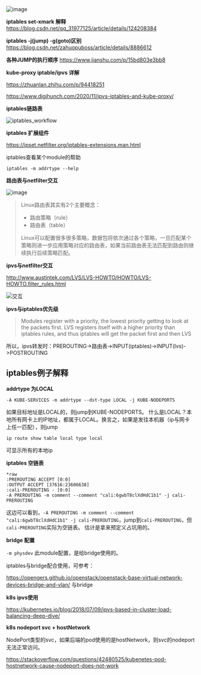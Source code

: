 ![image](https://user-images.githubusercontent.com/310284/183575378-833ba551-c7b9-4870-acef-94a0d0dc98b0.png)


**iptables set-xmark 解释** https://blog.csdn.net/qq_31977125/article/details/124208384


**iptables -j(jump) -g(goto)区别** https://blog.csdn.net/zahuopuboss/article/details/8886612


**各种JUMP的执行顺序** https://www.jianshu.com/p/15bd803e3bb8


**kube-proxy iptable/ipvs 详解**

https://zhuanlan.zhihu.com/p/94418251

https://www.digihunch.com/2020/11/ipvs-iptables-and-kube-proxy/


**iptables链路表**

![iptables_workflow](https://user-images.githubusercontent.com/310284/179182094-5eb25e50-c7fc-4aab-8790-067be53a37f9.png)



**iptables 扩展组件**

https://ipset.netfilter.org/iptables-extensions.man.html


iptables查看某个module的帮助

```
iptables -m addrtype --help
```


**路由表与netfilter交互**

![image](https://user-images.githubusercontent.com/310284/179714017-02bc98aa-7752-44e4-b4e9-a1469d7ecdab.png)

> Linux路由表其实有2个主要概念：
> * 路由策略（rule）
> * 路由表（table）
> 
> Linux可以配置很多很多策略，数据包将依次通过各个策略，一旦匹配某个策略则进一步应用策略对应的路由表，如果当前路由表无法匹配到路由则继续执行后续策略匹配。



**ipvs与netfilter交互**

http://www.austintek.com/LVS/LVS-HOWTO/HOWTO/LVS-HOWTO.filter_rules.html

![交互](https://user-images.githubusercontent.com/310284/179713789-221ca15a-d952-4bb2-ab9b-45e159bc2191.png)

**ipvs与iptables优先级**

> Modules register with a priority, the lowest priority getting to look at the packets first. LVS registers itself with a higher priority than iptables rules, and thus iptables will get the packet first and then LVS

所以，ipvs转发时：PREROUTING->路由表->INPUT(iptables)->INPUT(lvs)->POSTROUTING


## iptables例子解释

**addrtype 为LOCAL**
```
-A KUBE-SERVICES -m addrtype --dst-type LOCAL -j KUBE-NODEPORTS
```

如果目标地址是LOCAL的，则jump到KUBE-NODEPORTS。
什么是LOCAL？本地所有网卡上的IP地址，都属于LOCAL。换言之，如果是发往本机器（ip与网卡上任一匹配），则jump
```
ip route show table local type local
```
可显示所有的本地ip

**iptables 空链表**

```
*raw
:PREROUTING ACCEPT [0:0]
:OUTPUT ACCEPT [37616:23606638]
:cali-PREROUTING - [0:0]
-A PREROUTING -m comment --comment "cali:6gwbT8clXdHdC1b1" -j cali-PREROUTING
```

这边可以看到，`-A PREROUTING -m comment --comment "cali:6gwbT8clXdHdC1b1" -j cali-PREROUTING`，jump到`cali-PREROUTING`，但`cali-PREROUTING`实际为空链表。
估计是拿来预定义占坑用的。

**bridge 配置**

`-m physdev` 此module配置，是给bridge使用的。

iptables与bridge配合使用，可参考：

https://opengers.github.io/openstack/openstack-base-virtual-network-devices-bridge-and-vlan/
与bridge


**k8s ipvs使用**

https://kubernetes.io/blog/2018/07/09/ipvs-based-in-cluster-load-balancing-deep-dive/

**k8s nodeport svc + hostNetwork**

NodePort类型的svc，如果后端的pod使用的是hostNetwork，则svc的nodeport无法正常访问。

https://stackoverflow.com/questions/42480525/kubenetes-pod-hostnetwork-cause-nodeport-does-not-work
